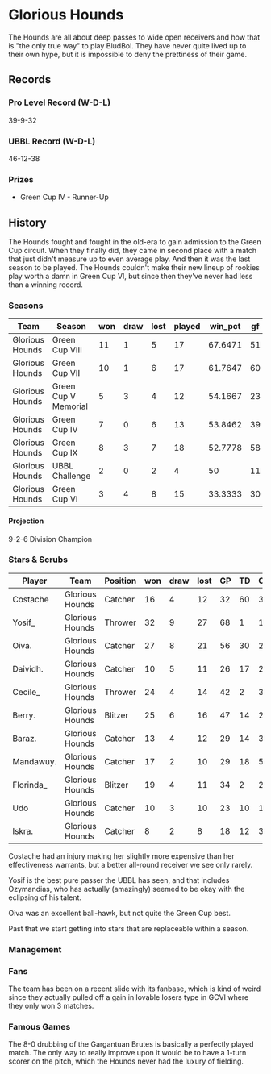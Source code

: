# Glorious Hounds

The Hounds are all about deep passes to wide open receivers and how that is "the only true way" to play BludBol. They have never quite lived up to their own hype, but it is impossible to deny the prettiness of their game.

## Records

### Pro Level Record (W-D-L)

39-9-32

### UBBL Record (W-D-L)

46-12-38

### Prizes

* Green Cup IV - Runner-Up 

## History

The Hounds fought and fought in the old-era to gain admission to the Green Cup circuit. When they finally did, they came in second place with a match that just didn't measure up to even average play. And then it was the last season to be played. The Hounds couldn't make their new lineup of rookies play worth a damn in Green Cup VI, but since then they've never had less than a winning record.

### Seasons

| Team            | Season               | won  | draw | lost | played | win_pct | gf   | ga   | cas  | tcdiff | ff   |
|-----------------|----------------------|------|------|------|--------|---------|------|------|------|--------|------|
| Glorious Hounds | Green Cup VIII       |   11 |    1 |    5 |     17 | 67.6471 |   51 |   27 |   11 |    -20 |    2 |
| Glorious Hounds | Green Cup VII        |   10 |    1 |    6 |     17 | 61.7647 |   60 |   37 |   16 |    -18 |    3 |
| Glorious Hounds | Green Cup V Memorial |    5 |    3 |    4 |     12 | 54.1667 |   23 |   16 |   14 |     -6 |   -2 |
| Glorious Hounds | Green Cup IV         |    7 |    0 |    6 |     13 | 53.8462 |   39 |   35 |   14 |     -9 |    0 |
| Glorious Hounds | Green Cup IX         |    8 |    3 |    7 |     18 | 52.7778 |   58 |   49 |   14 |    -22 |   -1 |
| Glorious Hounds | UBBL Challenge       |    2 |    0 |    2 |      4 |      50 |   11 |   12 |    2 |     -8 |    1 |
| Glorious Hounds | Green Cup VI         |    3 |    4 |    8 |     15 | 33.3333 |   30 |   33 |   15 |    -13 |    1 |

#### Projection

9-2-6 Division Champion

### Stars & Scrubs

| Player       | Team        | Position  | won  | draw | lost | GP   | TD   | Comp | Ints | BH   | SI   | Ki   | MVP  | SPP  |
|--------------|-------------|---------------|------|------|------|------|------|------|------|------|------|------|------|------|
| Costache  | Glorious Hounds | Catcher  |   16 |    4 |   12 |   32 |   60 |    3 |    0 |    0 |    0 |    0 |    2 |  193 |
| Yosif_    | Glorious Hounds | Thrower  |   32 |    9 |   27 |   68 |    1 |  159 |    2 |    0 |    0 |    0 |    2 |  176 |
| Oiva.     | Glorious Hounds | Catcher  |   27 |    8 |   21 |   56 |   30 |   29 |    8 |    3 |    0 |    0 |    3 |  156 |
| Daividh.  | Glorious Hounds | Catcher  |   10 |    5 |   11 |   26 |   17 |    2 |    1 |    1 |    1 |    0 |    4 |   79 |
| Cecile_   | Glorious Hounds | Thrower  |   24 |    4 |   14 |   42 |    2 |   34 |    1 |    1 |    0 |    0 |    7 |   79 |
| Berry.    | Glorious Hounds | Blitzer  |   25 |    6 |   16 |   47 |   14 |    2 |    0 |    4 |    1 |    2 |    4 |   78 |
| Baraz.    | Glorious Hounds | Catcher  |   13 |    4 |   12 |   29 |   14 |    3 |    2 |    1 |    1 |    1 |    4 |   75 |
| Mandawuy. | Glorious Hounds | Catcher  |   17 |    2 |   10 |   29 |   18 |    5 |    1 |    1 |    0 |    0 |    1 |   68 |
| Florinda_ | Glorious Hounds | Blitzer  |   19 |    4 |   11 |   34 |    2 |    2 |    2 |    3 |    2 |    2 |    7 |   61 |
| Udo       | Glorious Hounds | Catcher  |   10 |    3 |   10 |   23 |   10 |   14 |    0 |    1 |    0 |    0 |    3 |   61 |
| Iskra.    | Glorious Hounds | Catcher  |    8 |    2 |    8 |   18 |   12 |    3 |    0 |    1 |    0 |    0 |    1 |   46 |

Costache had an injury making her slightly more expensive than her effectiveness warrants, but a better all-round receiver we see only rarely.

Yosif is the best pure passer the UBBL has seen, and that includes Ozymandias, who has actually (amazingly) seemed to be okay with the eclipsing of his talent.

Oiva was an excellent ball-hawk, but not quite the Green Cup best.

Past that we start getting into stars that are replaceable within a season.  

### Management

### Fans

The team has been on a recent slide with its fanbase, which is kind of weird since they actually pulled off a gain in lovable losers type in GCVI where they only won 3 matches.

### Famous Games

The 8-0 drubbing of the Gargantuan Brutes is basically a perfectly played match. The only way to really improve upon it would be to have a 1-turn scorer on the pitch, which the Hounds never had the luxury of fielding.
